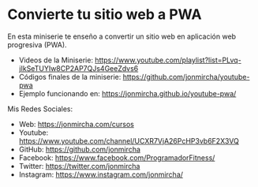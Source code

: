 # Convierte tu sitio web a PWA

En esta miniserie te enseño a convertir un sitio web en aplicación web progresiva (PWA).

* Videos de la Miniserie: https://www.youtube.com/playlist?list=PLvq-jIkSeTUYIw8CP2AP7QJs4GeeZdvs6
* Códigos finales de la miniserie: https://github.com/jonmircha/youtube-pwa
* Ejemplo funcionando en: https://jonmircha.github.io/youtube-pwa/


Mis Redes Sociales:

* Web: https://jonmircha.com/cursos
* Youtube: https://www.youtube.com/channel/UCXR7VjA26PcHP3vb6F2X3VQ
* GitHub: https://github.com/jonmircha
* Facebook: https://www.facebook.com/ProgramadorFitness/
* Twitter: https://twitter.com/jonmircha
* Instagram: https://www.instagram.com/jonmircha/
